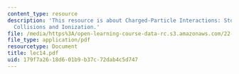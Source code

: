 ```yaml
---
content_type: resource
description: 'This resource is about Charged-Particle Interactions: Stopping Power,
  Collisions and Ionization.'
file: /media/https%3A/open-learning-course-data-rc.s3.amazonaws.com/22-101-applied-nuclear-physics-fall-2006/179f7a2618d601b9b37c72dab4c5d747_lec14.pdf
file_type: application/pdf
resourcetype: Document
title: lec14.pdf
uid: 179f7a26-18d6-01b9-b37c-72dab4c5d747
---
```

